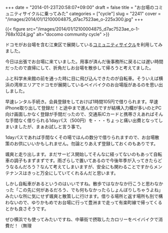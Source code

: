 +++
date = "2014-01-23T20:58:07+09:00"
draft = false
title = "お台場のコミュニティサイクルに乗ってみた"
categories = ["cycle"]
slug = "2241"
cover = "/images/2014/01/12100004875_d7ac7523ae_o-225x300.jpg"
+++

{{< figure src="/images/2014/01/12100004875_d7ac7523ae_o-1-768x1024.jpg" alt="docomo community cycle" >}}

ドコモがお台場を含む江東区で展開している<a href="http://kcc.docomo-cycle.jp">コミュニティサイクル</a>を利用してみました。

今日は出張でお台場に来ていました。用事が済んだ後事務所に戻るには遅い時間だったので直帰にして、折角だしお台場を散歩して帰ろうと考えてました。

ふと科学未来館の前を通った時に目に飛び込んできたのが自転車。そういえば横浜の湾岸エリアでドコモが展開しているベイバイクのお台場版があるのを思い出しました。

早速レンタル手続き。会員登録をしておけば1時間105円で借りられます。早速iPhone取り出して登録だ！と途中まで進んだのですが結構入力欄が多いのとPC向け画面しかなく登録が手間だったので、交通系ICカードと携帯さえあればそんな手間なく借りられる1dayパス（500円）を・・・ちょっと痛い出費となってしまいましたが、まぁお試しと言う事で。

1dayパスであれば手間なくその場でほんの数分で借りられますので、お台場散策のお供にいいかもしれません。勿論とりあえず登録しておくのもありです。

颯爽と走り出します。まだサービス開始してそんなに経ってないのもあって自転車の調子もまずまずです。雨ざらしで置いてあるので今後年季が入ってきたらどうなるんだろう？なんて考えてしまいますが、安全にも関わることですからメンテナンスはきっと万全にしていてくれるんだと思います。

しかし自転車があるというのはいいですね。散歩ではなかなか行こうと思わなかった「この先に何があるだろう、でも何もなかったらしょんぼりしちゃうよね」みたいな所に気にせず颯爽と散策しに行けます。借りる場所と返す場所も別で構わないので、ゆりかもめでお台場に行って豊洲まで走って有楽町線で帰ってくるとかも良さそうです。

ぜひ横浜でも使ってみたいですね、中華街で摂取したカロリーをベイバイクで消費だ！（無理
